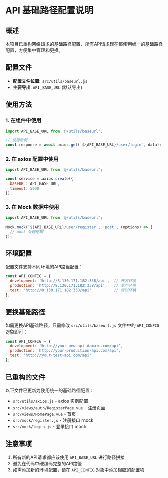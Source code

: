 # API 基础路径配置说明

## 概述
本项目已重构网络请求的基础路径配置，所有API请求现在都使用统一的基础路径配置，方便集中管理和更换。

## 配置文件
- **配置文件位置**: `src/utils/baseurl.js`
- **主要导出**: `API_BASE_URL` (默认导出)

## 使用方法

### 1. 在组件中使用
```javascript
import API_BASE_URL from '@/utils/baseurl';

// 使用示例
const response = await axios.get(`${API_BASE_URL}/user/login`, data);
```

### 2. 在 axios 配置中使用
```javascript
import API_BASE_URL from '@/utils/baseurl';

const service = axios.create({
  baseURL: API_BASE_URL,
  timeout: 5000
});
```

### 3. 在 Mock 数据中使用
```javascript
import API_BASE_URL from '@/utils/baseurl';

Mock.mock(`${API_BASE_URL}/user/register`, 'post', (options) => {
  // mock 处理逻辑
});
```

## 环境配置
配置文件支持不同环境的API路径配置：

```javascript
const API_CONFIG = {
  development: 'http://8.130.171.182:338/api',  // 开发环境
  production: 'http://8.130.171.182:338/api',   // 生产环境
  test: 'http://8.130.171.182:338/api'          // 测试环境
};
```

## 更换基础路径
如需更换API基础路径，只需修改 `src/utils/baseurl.js` 文件中的 `API_CONFIG` 对象即可：

```javascript
const API_CONFIG = {
  development: 'http://your-new-api-domain.com/api',
  production: 'http://your-production-api.com/api',
  test: 'http://your-test-api.com/api'
};
```

## 已重构的文件
以下文件已更新为使用统一的基础路径配置：
- `src/utils/axios.js` - axios 实例配置
- `src/views/auth/RegisterPage.vue` - 注册页面
- `src/views/HomePage.vue` - 首页
- `src/mock/register.js` - 注册接口 mock
- `src/mock/login.js` - 登录接口 mock

## 注意事项
1. 所有新的API请求都应该使用 `API_BASE_URL` 进行路径拼接
2. 避免在代码中硬编码完整的API路径
3. 如需添加新的环境配置，请在 `API_CONFIG` 对象中添加相应的配置项 